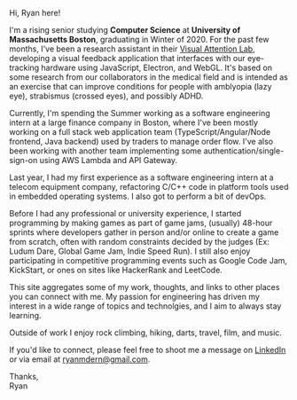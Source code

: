   Hi, Ryan here! 


  I'm a rising senior studying **Computer Science** at **University of Massachusetts Boston**, graduating in Winter of 2020. For the past few months, I've been a research assistant in their [Visual Attention Lab](https://www.cs.umb.edu/~marc/lab/), developing a visual feedback application that interfaces with our eye-tracking hardware using JavaScript, Electron, and WebGL. It's based on some research from our collaborators in the medical field and is intended as an exercise that can improve conditions for people with amblyopia (lazy eye), strabismus (crossed eyes), and possibly ADHD.
  
  Currently, I'm spending the Summer working as a software engineering intern at a large finance company in Boston, where I've been mostly working on a full stack web application team (TypeScript/Angular/Node frontend, Java backend) used by traders to manage order flow. I've also been working with another team implementing some authentication/single-sign-on using AWS Lambda and API Gateway. 
  
  Last year, I had my first experience as a software engineering intern at a telecom equipment company, refactoring C/C++ code in platform tools used in embedded operating systems. I also got to perform a bit of devOps. 
  
  Before I had any professional or university experience, I started programming by making games as part of game jams, (usually) 48-hour sprints where developers gather in person and/or online to create a game from scratch, often with random constraints decided by the judges (Ex: Ludum Dare, Global Game Jam, Indie Speed Run). I still also enjoy participating in competitive programming events such as Google Code Jam, KickStart, or ones on sites like HackerRank and LeetCode.
  
  This site aggregates some of my work, thoughts, and links to other places you can connect with me. My passion for engineering has driven my interest in a wide range of topics and technolgies, and I aim to always stay learning. 
  
  Outside of work I enjoy rock climbing, hiking, darts, travel, film, and music.

  If you'd like to connect, please feel free to shoot me a message on [LinkedIn](https://www.linkedin.com/in/rdern/)
or via email at [ryanmdern@gmail.com](mailto:ryanmdern@gmail.com).
                         
      
                                 
                                  
Thanks,    
Ryan
